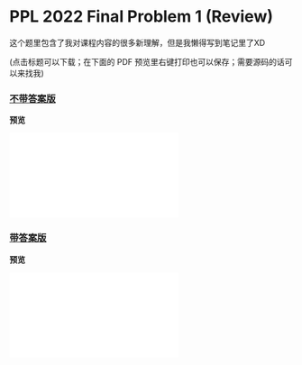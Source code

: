 # PPL 2022 Final Problem 1 (Review)

这个题里包含了我对课程内容的很多新理解，但是我懒得写到笔记里了XD

(点击标题可以下载；在下面的 PDF 预览里右键打印也可以保存；需要源码的话可以来找我)

### [不带答案版](../PPL_Final_Without_Answer.pdf)

**预览**

<object data="../PPL_Final_Without_Answer.pdf" type="application/pdf" width="100%" height="800">
    <embed src="../PPL_Final_Without_Answer.pdf" type="application/pdf" />
</object>



### [带答案版](../PPL_Final_Without_Answer.pdf)

**预览**

<object data="../PPL_Final_With_Answer.pdf" type="application/pdf" width="100%" height="800">
    <embed src="../PPL_Final_With_Answer.pdf" type="application/pdf" />
</object>